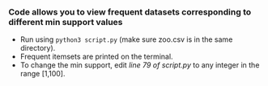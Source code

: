 ### Code allows you to view frequent datasets corresponding to different min support values
- Run using `python3 script.py` (make sure zoo.csv is in the same directory).
- Frequent itemsets are printed on the terminal.
- To change the min support, edit *line 79 of script.py* to any integer in the range [1,100].
